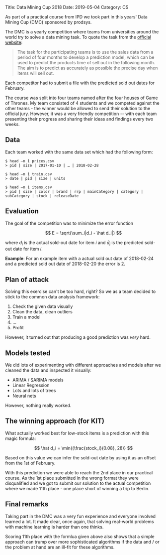 Title: Data Mining Cup 2018
Date: 2019-05-04
Category: CS

As part of a practical course from IPD we took part in this years' Data Mining Cup (DMC) sponsored by prodsys.

The DMC is a yearly competition where teams from universities around the world try to solve a data mining task. To quote the task from the [official website](https://www.data-mining-cup.com/reviews/dmc-2018/):

> The task for the participating teams is to use the sales data from a period of four months to develop a prediction model, which can be used to predict the products time of sell out in the following month. The aim is to predict as accurately as possible the precise day when items will sell out.

Each competitor had to submit a file with the predicted sold out dates for February.

The course was split into four teams named after the four houses of Game of Thrones. My team consisted of 4 students and we competed against the other teams - the winner would be allowed to send their solution to the official jury. However, it was a very friendly competition -- with each team presenting their progress and sharing their ideas and findings every two weeks.

## Data 

Each team worked with the same data set which had the following form:

    $ head –n 1 prices.csv
    > pid | size | 2017-01-10 | … | 2018-02-28
    
    $ head –n 1 train.csv
    > date | pid | size | units
    
    $ head –n 1 items.csv
    > pid | size | color | brand | rrp | mainCategory | category | subCategory | stock | releaseDate

## Evaluation

The goal of the competition was to minimize the error function

$$
E = \sqrt{\sum_i|d_i - \hat d_i|}
$$

where $d_i$ is the actual sold-out date for item $i$ and $\hat d_i$ is the predicted sold-out date for item $i$.

__Example__: For an example item with a actual sold out date of 2018-02-24 and a predicted sold out date of 2018-02-20 the error is 2.

## Plan of attack

Solving this exercise can't be too hard, right? So we as a team decided to stick to the common data analysis framework:

1. Check the given data visually
2. Clean the data, clean outliers
3. Train a model
4. ...
5. Profit

However, it turned out that producing a good prediction was _very_ hard.

## Models tested

We did lots of experimenting with different approaches and models after we cleaned the data and inspected it visually:

- ARIMA / SARIMA models
- Linear Regression
- Lots and lots of trees
- Neural nets

However, nothing really worked.

## The winning approach (for KIT)

What actually worked best for low-stock items is a prediction with this magic formula:

$$
\hat d_i = \min{(\frac{stock_i}{0.08}, 28)}
$$

Based on this value we can infer the sold-out date by using it as an offset from the 1st of February.

With this prediction we were able to reach the 2nd place in our practical course. As the 1st place submitted in the wrong format they were disqualified and we got to submit our solution to the actual competition where we made 11th place - one place short of winning a trip to Berlin.

## Final remarks

Taking part in the DMC was a very fun experience and everyone involved learned a lot. It made clear, once again, that solving real-world problems with machine learning is harder than one thinks.

Scoring 11th place with the formlua given above also shows that a simple approach can trump over more sophisticated algorithms if the data and / or the problem at hand are an ill-fit for these algorithms.